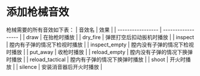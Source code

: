 # 添加枪械音效
枪械需要的所有音效如下表：
| 音效名        | 效果              |
| ----------------- | ------------------ |
| draw        | 在抬枪时播放              |
| dry_fire        | 弹匣打空后扣动扳机时播放              |
| inspect        | 膛内有子弹的情况下检视时播放              |
| inspect_empty   | 膛内没有子弹的情况下检视时播放              |
| put_away       | 收枪时播放          |
| reload_empty    | 膛内没有子弹的情况下换弹时播放       |
| reload_tactical  | 膛内有子弹的情况下换弹时播放      |
| shoot          | 开火时播放           |
| silence         | 安装消音器后开火时播放    |